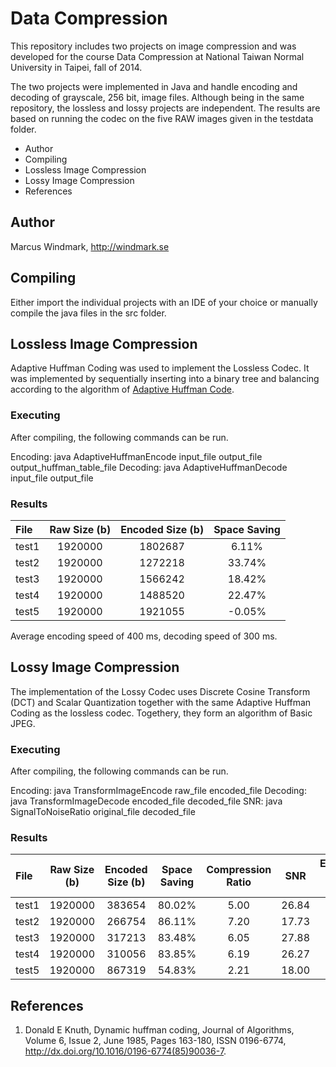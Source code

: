 # Data Compression

This repository includes two projects on image compression and was developed for the course Data Compression at National Taiwan Normal University in Taipei, fall of 2014. 

The two projects were implemented in Java and handle encoding and decoding of grayscale, 256 bit, image files. Although being in the same repository, the lossless and lossy projects are independent. The results are based on running the codec on the five RAW images given in the testdata folder.


<!-- MarkdownTOC -->

- Author
- Compiling
- Lossless Image Compression
- Lossy Image Compression
- References

<!-- /MarkdownTOC -->




## Author
Marcus Windmark, http://windmark.se




## Compiling

Either import the individual projects with an IDE of your choice or manually compile the java files in the src folder. 



## Lossless Image Compression

Adaptive Huffman Coding was used to implement the Lossless Codec. It was implemented by sequentially inserting into a binary tree and balancing according to the algorithm of [Adaptive Huffman Code](#references).


### Executing

After compiling, the following commands can be run.

Encoding: java AdaptiveHuffmanEncode input_file output_file output_huffman_table_file
Decoding: java AdaptiveHuffmanDecode input_file output_file


### Results

| File  | Raw Size (b) | Encoded Size (b) | Space Saving  |
|:------|:------------:|:----------------:|:-------------:|
| test1 | 1920000      | 1802687 		  | 6.11%         | 
| test2 | 1920000      | 1272218 		  | 33.74%        |
| test3 | 1920000      | 1566242 		  | 18.42%        |
| test4 | 1920000      | 1488520 		  | 22.47%        |
| test5 | 1920000      | 1921055 		  | -0.05%        |

Average encoding speed of 400 ms, decoding speed of 300 ms.


## Lossy Image Compression

The implementation of the Lossy Codec uses Discrete Cosine Transform (DCT) and Scalar Quantization together with the same Adaptive Huffman Coding as the lossless codec. Togethery, they form an algorithm of Basic JPEG.

### Executing
After compiling, the following commands can be run.

Encoding: java TransformImageEncode raw_file encoded_file
Decoding: java TransformImageDecode encoded_file decoded_file
SNR: java SignalToNoiseRatio original_file decoded_file

### Results

| File  | Raw Size (b) | Encoded Size (b) | Space Saving | Compression Ratio | SNR   | Encoding Time (ms) | Decoding Time (ms) |
|:------|:------------:|:----------------:|:------------:|:-----------------:|:-----:|:------------------:|:------------------:|
| test1 | 1920000      | 383654  		  | 80.02%       | 5.00 			 | 26.84 | 836 				  | 825 			   |
| test2 | 1920000      | 266754  		  | 86.11%       | 7.20 			 | 17.73 | 848 				  | 780 			   |
| test3 | 1920000      | 317213  		  | 83.48%       | 6.05 			 | 27.88 | 785 				  | 777 			   |
| test4 | 1920000      | 310056  		  | 83.85%       | 6.19 			 | 26.27 | 807 				  | 773 			   |
| test5 | 1920000      | 867319  		  | 54.83%       | 2.21 			 | 18.00 | 973 				  | 859 			   |


## References
1. Donald E Knuth, Dynamic huffman coding, Journal of Algorithms, Volume 6, Issue 2, June 1985, Pages 163-180, ISSN 0196-6774, http://dx.doi.org/10.1016/0196-6774(85)90036-7.








